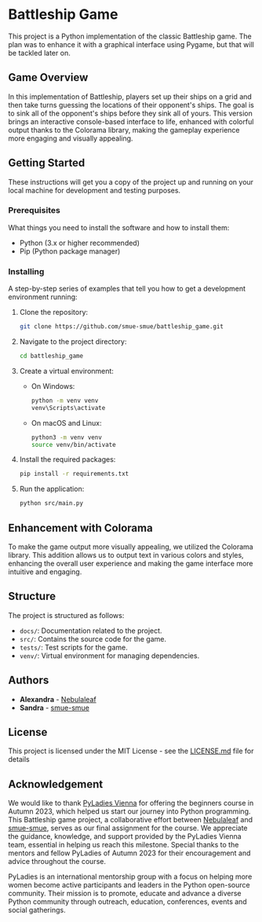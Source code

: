 # Battleship Game

This project is a Python implementation of the classic Battleship game. 
The plan was to enhance it with a graphical interface using Pygame, but that will be tackled later on.

## Game Overview

In this implementation of Battleship, players set up their ships on a grid and then take turns guessing the locations of their opponent's ships. The goal is to sink all of the opponent's ships before they sink all of yours. This version brings an interactive console-based interface to life, enhanced with colorful output thanks to the Colorama library, making the gameplay experience more engaging and visually appealing.

## Getting Started

These instructions will get you a copy of the project up and running on your local machine for development and testing purposes.

### Prerequisites

What things you need to install the software and how to install them:

- Python (3.x or higher recommended)
- Pip (Python package manager)

### Installing

A step-by-step series of examples that tell you how to get a development environment running:

1. Clone the repository:
    ```bash
    git clone https://github.com/smue-smue/battleship_game.git
    ```

2. Navigate to the project directory:
    ```bash
    cd battleship_game
    ```

3. Create a virtual environment:
    - On Windows:
        ```bash
        python -m venv venv
        venv\Scripts\activate
        ```
    - On macOS and Linux:
        ```bash
        python3 -m venv venv
        source venv/bin/activate
        ```

4. Install the required packages:
    ```bash
    pip install -r requirements.txt
    ```

5. Run the application:
    ```bash
    python src/main.py
    ```

## Enhancement with Colorama

To make the game output more visually appealing, we utilized the Colorama library. This addition allows us to output text in various colors and styles, enhancing the overall user experience and making the game interface more intuitive and engaging.


## Structure

The project is structured as follows:

- `docs/`: Documentation related to the project.
- `src/`: Contains the source code for the game.
- `tests/`: Test scripts for the game.
- `venv/`: Virtual environment for managing dependencies.


## Authors

- **Alexandra** - [Nebulaleaf](https://github.com/Nebulaleaf)
- **Sandra** - [smue-smue](https://github.com/smue-smue)


## License

This project is licensed under the MIT License - see the [LICENSE.md](LICENSE.md) file for details

## Acknowledgement

We would like to thank [PyLadies Vienna](https://pyladies.at/) for offering the beginners course in Autumn 2023, which helped us start our journey into Python programming. This Battleship game project, a collaborative effort between [Nebulaleaf](https://github.com/Nebulaleaf) and [smue-smue](https://github.com/smue-smue), serves as our final assignment for the course. We appreciate the guidance, knowledge, and support provided by the PyLadies Vienna team, essential in helping us reach this milestone. Special thanks to the mentors and fellow PyLadies of Autumn 2023 for their encouragement and advice throughout the course.

PyLadies is an international mentorship group with a focus on helping more women become active participants and leaders in the Python open-source community. Their mission is to promote, educate and advance a diverse Python community through outreach, education, conferences, events and social gatherings.